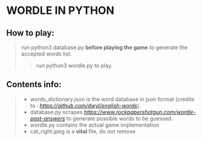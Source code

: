 # WORDLE IN PYTHON

## How to play:
> run python3 database.py **before playing the game** to generate the accepted words list.
>> run python3 wordle.py to play.

## Contents info:
> - words_dictionary.json is the word database in json format (credits to : *https://github.com/dwyl/english-words*).
> - database.py scrapes *https://www.rockpapershotgun.com/wordle-past-answers* to generate possible words to be guessed.
> - wordle.py contains the actual game implementation
> - cat_right.jpeg is a **vital** file, do not remove